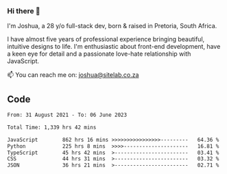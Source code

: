 ### Hi there 👋

I'm Joshua, a 28 y/o full-stack dev, born & raised in Pretoria, South Africa. 

I have almost five years of professional experience bringing beautiful, intuitive designs to life. I'm enthusiastic about front-end development, have a keen eye for detail and a passionate love-hate relationship with JavaScript.

📫 You can reach me on: joshua@sitelab.co.za

## **Code**

<!--START_SECTION:waka-->

```txt
From: 31 August 2021 - To: 06 June 2023

Total Time: 1,339 hrs 42 mins

JavaScript        862 hrs 16 mins >>>>>>>>>>>>>>>>---------   64.36 %
Python            225 hrs 8 mins  >>>>---------------------   16.81 %
TypeScript        45 hrs 42 mins  >------------------------   03.41 %
CSS               44 hrs 31 mins  >------------------------   03.32 %
JSON              36 hrs 21 mins  >------------------------   02.71 %
```

<!--END_SECTION:waka-->
